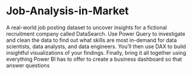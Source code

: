 # Job-Analysis-in-Market
A real-world job posting dataset to uncover insights for a fictional recruitment company called DataSearch. Use Power Query to investigate and clean the data to find out what skills are most in-demand for data scientists, data analysts, and data engineers. You’ll then use DAX to build insightful visualizations of your findings. Finally, bring it all together using everything Power BI has to offer to create a business dashboard so that answer questions
